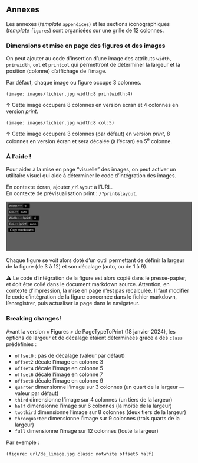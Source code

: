 

## Annexes

Les annexes (_template_ `appendices`) et les sections iconographiques (_template_ `figures`) sont organisées sur une grille de 12 colonnes.

### Dimensions et mise en page des figures et des images 

On peut ajouter au code d’insertion d’une image des attributs `width`, `prinwidth`, `col` et `printcol` qui permettront de déterminer la largeur et la position (colonne) d’affichage de l’image.

Par défaut, chaque image ou figure occupe 3 colonnes.

```pttp
(image: images/fichier.jpg width:8 printwidth:4)
```
↑ Cette image occupera 8 colonnes en version écran et 4 colonnes en version _print_.

```pttp
(image: images/fichier.jpg width:8 col:5)
```
↑ Cette image occupera 3 colonnes (par défaut) en version _print_, 8 colonnes en version écran et sera décalée (à l’écran) en 5<sup>e</sup> colonne.



### À l’aide !

Pour aider à la mise en page “visuelle” des images, on peut activer un utilitaire visuel qui aide à déterminer le code d’intégration des images.

En contexte écran, ajouter `/?layout` à l’URL.   
En contexte de prévisualisation print : `/?print&layout`.   

![image layout helper](images/layout-helper.png)


Chaque figure se voit alors doté d’un outil permettant de définir la largeur de la figure (de 3 à 12) et son décalage (auto, ou de 1 à 9). 

⚠️ Le code d’intégration de la figure est alors copié dans le presse-papier, et doit être collé dans le document markdown source. Attention, en contexte d’impression, la mise en page n’est pas recalculée. Il faut modifier le code d’intégration de la figure concernée dans le fichier markdown, l’enregistrer, puis actualiser la page dans le navigateur.

### Breaking changes! 

Avant la version « Figures » de PageTypeToPrint (18 janvier 2024), les options de largeur et de décalage étaient déterminées grâce à des `class` prédéfinies :

* `offset0` : pas de décalage (valeur par défaut)
* `offset2` décale l’image en colonne 3
* `offset4` décale l’image en colonne 5
* `offset6` décale l’image en colonne 7
* `offset8` décale l’image en colonne 9
* `quarter` dimensionne l’image sur 3 colonnes (un quart de la largeur — valeur par défaut)
* `third` dimensionne l’image sur 4 colonnes (un tiers de la largeur)
* `half` dimensionne l’image sur 6 colonnes (la moitié de la largeur)
* `twothird` dimensionne l’image sur 8 colonnes (deux tiers de la largeur)
* `threequarter` dimensionne l’image sur 9 colonnes (trois quarts de la largeur)
* `full` dimensionne l’image sur 12 colonnes (toute la largeur)

Par exemple :
```pttp
(figure: url/de_limage.jpg class: notwhite offset6 half) 
```